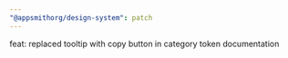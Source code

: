 ```yaml
---
"@appsmithorg/design-system": patch
---
```


feat: replaced tooltip with copy button in category token documentation
